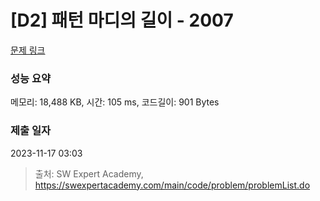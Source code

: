 # [D2] 패턴 마디의 길이 - 2007 

[문제 링크](https://swexpertacademy.com/main/code/problem/problemDetail.do?contestProbId=AV5P1kNKAl8DFAUq) 

### 성능 요약

메모리: 18,488 KB, 시간: 105 ms, 코드길이: 901 Bytes

### 제출 일자

2023-11-17 03:03



> 출처: SW Expert Academy, https://swexpertacademy.com/main/code/problem/problemList.do